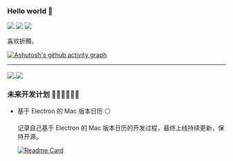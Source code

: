 ### Hello world 👋

![](https://img.shields.io/badge/-Laravel-29beb0?style=flat-square&logo=laravel&labelColor=ffffff&color=red)
![](https://img.shields.io/badge/-Vue.js-29beb0?style=flat-square&logo=vue.js&labelColor=ffffff&color=4FC08D)
![](https://img.shields.io/badge/-TypeScript-e5cd0c?style=flat-square&logo=TypeScript&labelColor=f7df1e&logoColor=000)



喜欢折腾。

[![Ashutosh's github activity graph](https://activity-graph.herokuapp.com/graph?username=fanly&theme=green)](https://github.com/fanly/github-readme-activity-graph)

***

<a href="https://github.com/anuraghazra/github-readme-stats">
  <img align="center" src="https://github-readme-stats.vercel.app/api?username=fanly&count_private=true&show_icons=true&hide=contribs,prs&theme=vue" />
</a>
<a href="https://github.com/anuraghazra/github-readme-stats">
  <img align="center" src="https://github-readme-stats.vercel.app/api/top-langs/?username=fanly&hide=html&layout=compact" />
</a>

### 未来开发计划 🏳️‍🌈🏳️‍🌈🏳️‍🌈
  
- 基于 Electron 的 Mac 版本日历 ⚪
  
  记录自己基于 Electron 的 Mac 版本日历的开发过程，最终上线持续更新，保持开源。
  
  [![Readme Card](https://github-readme-stats.vercel.app/api/pin/?username=fanly&repo=fanlymenu)](https://github.com/fanly/fanlymenu)
  

